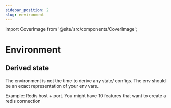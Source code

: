 ```yaml
---
sidebar_position: 2
slug: environment
---
```


import CoverImage from '@site/src/components/CoverImage';

# Environment

## Derived state

The environment is not the time to derive any state/ configs.
The env should be an exact representation of your env vars.

Example: Redis host + port. You might have 10 features that want to create a redis connection

<CoverImage src="/img/docs/headline-environment.png"></CoverImage>
